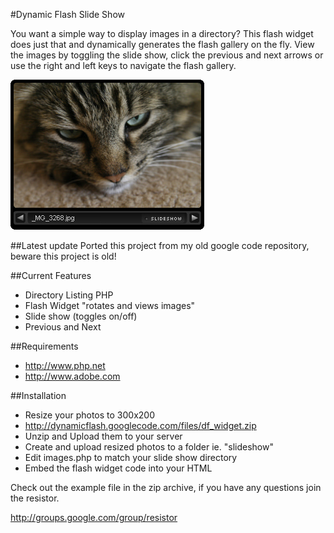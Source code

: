 #Dynamic Flash Slide Show

You want a simple way to display images in a directory? This flash widget does just that and dynamically generates the flash gallery on the fly. View the images by toggling the slide show, click the previous and next arrows or use the right and left keys to navigate the flash gallery.

<img src="https://raw.githubusercontent.com/mattwind/dynamicflash/master/screenshot.jpg">

##Latest update
Ported this project from my old google code repository, beware this project is old!

##Current Features
* Directory Listing PHP
* Flash Widget "rotates and views images"
* Slide show (toggles on/off)
* Previous and Next

##Requirements
* http://www.php.net
* http://www.adobe.com

##Installation
* Resize your photos to 300x200
* http://dynamicflash.googlecode.com/files/df_widget.zip
* Unzip and Upload them to your server
* Create and upload resized photos to a folder ie. "slideshow"
* Edit images.php to match your slide show directory
* Embed the flash widget code into your HTML

Check out the example file in the zip archive, if you have any questions join the resistor.

http://groups.google.com/group/resistor
